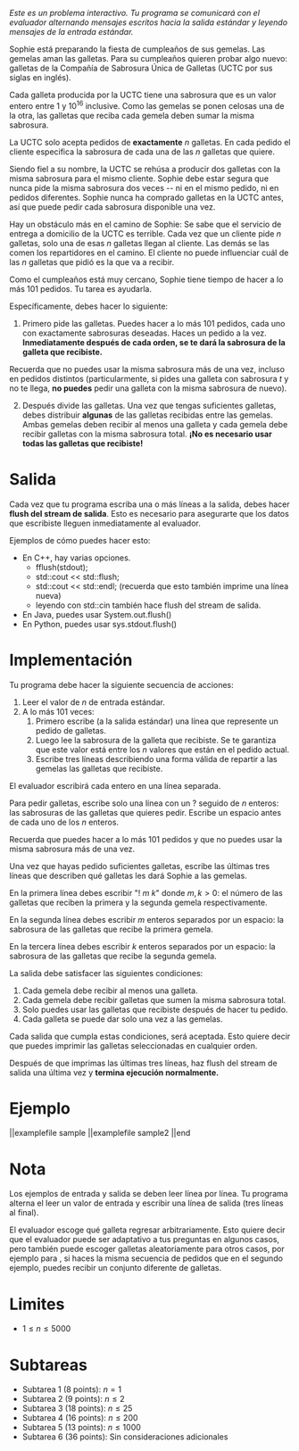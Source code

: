 _Este es un problema interactivo. Tu programa se comunicará con el evaluador alternando mensajes escritos hacia la salida estándar y leyendo mensajes de la entrada estándar._

Sophie está preparando la fiesta de cumpleaños de sus gemelas. Las gemelas aman las galletas. Para su cumpleaños quieren probar algo nuevo: galletas de la Compañía de Sabrosura Única de Galletas (UCTC por sus siglas en inglés).

Cada galleta producida por la UCTC tiene una sabrosura que es un valor entero entre $1$ y $10^16$ inclusive. Como las gemelas se ponen celosas una de la otra, las galletas que reciba cada gemela deben sumar la misma sabrosura.

La UCTC solo acepta pedidos de **exactamente** $n$ galletas. En cada pedido el cliente especifica la sabrosura de cada una de las $n$ galletas que quiere.

Siendo fiel a su nombre, la UCTC se rehúsa a producir dos galletas con la misma sabrosura para el mismo cliente. Sophie debe estar segura que nunca pide la misma sabrosura dos veces -- ni en el mismo pedido, ni en pedidos diferentes. Sophie nunca ha comprado galletas en la UCTC antes, así que puede pedir cada sabrosura disponible una vez.

Hay un obstáculo más en el camino de Sophie: Se sabe que el servicio de entrega a domicilio de la UCTC es terrible. Cada vez que un cliente pide $n$ galletas, solo una de esas $n$ galletas llegan al cliente. Las demás se las comen los repartidores en el camino. El cliente no puede influenciar cuál de las $n$ galletas que pidió es la que va a recibir.

Como el cumpleaños está muy cercano, Sophie tiene tiempo de hacer a lo más 101 pedidos. Tu tarea es ayudarla.

Específicamente, debes hacer lo siguiente:

1. Primero pide las galletas. Puedes hacer a lo más 101 pedidos, cada uno con exactamente sabrosuras deseadas. Haces un pedido a la vez. **Inmediatamente después de cada orden, se te dará la sabrosura de la galleta que recibiste.**

Recuerda que no puedes usar la misma sabrosura más de una vez, incluso en pedidos distintos (particularmente, si pides una galleta con sabrosura $t$ y no te llega, **no puedes** pedir una galleta con la misma sabrosura de nuevo).

2. Después divide las galletas. Una vez que tengas suficientes galletas, debes distribuir **algunas** de las galletas recibidas entre las gemelas. Ambas gemelas deben recibir al menos una galleta y cada gemela debe recibir galletas con la misma sabrosura total. **¡No es necesario usar todas las galletas que recibiste!**

# Salida

Cada vez que tu programa escriba una o más líneas a la salida, debes hacer **flush del stream de salida**. Esto es necesario para asegurarte que los datos que escribiste lleguen inmediatamente al evaluador.

Ejemplos de cómo puedes hacer esto:

- En C++, hay varias opciones.
  - ​fflush(stdout);​
  - ​std::cout << std::flush;​
  - ​std::cout << std::endl;​ (recuerda que esto también imprime una línea nueva)
  - leyendo con ​std::cin​ también hace flush del stream de salida.
- En Java, puedes usar ​System.out.flush()​
- En Python, puedes usar ​sys.stdout.flush()

# Implementación

Tu programa debe hacer la siguiente secuencia de acciones:

1. Leer el valor de $n$ de entrada estándar.
2. A lo más 101 veces:
   1. Primero escribe (a la salida estándar) una línea que represente un pedido de galletas.
   2. Luego lee la sabrosura de la galleta que recibiste. Se te garantiza que este valor está entre los $n$ valores que están en el pedido actual.
   3. Escribe tres líneas describiendo una forma válida de repartir a las gemelas las galletas que recibiste.

El evaluador escribirá cada entero en una línea separada.

Para pedir galletas, escribe solo una línea con un ​?​ seguido de $n$ enteros: las sabrosuras de las galletas que quieres pedir. Escribe un espacio antes de cada uno de los $n$ enteros.

Recuerda que puedes hacer a lo más 101 pedidos y que no puedes usar la misma sabrosura más de una vez.

Una vez que hayas pedido suficientes galletas, escribe las últimas tres líneas que describen qué galletas les dará Sophie a las gemelas.

En la primera línea debes escribir "​!​ $m$ $k$" donde $m, k > 0$: el número de las galletas que reciben la primera y la segunda gemela respectivamente.

En la segunda línea debes escribir $m$ enteros separados por un espacio: la sabrosura de las galletas que recibe la primera gemela.

En la tercera línea debes escribir $k$ enteros separados por un espacio: la sabrosura de las galletas que recibe la segunda gemela.

La salida debe satisfacer las siguientes condiciones:

1. Cada gemela debe recibir al menos una galleta.
2. Cada gemela debe recibir galletas que sumen la misma sabrosura total.
3. Solo puedes usar las galletas que recibiste después de hacer tu pedido.
4. Cada galleta se puede dar solo una vez a las gemelas.

Cada salida que cumpla estas condiciones, será aceptada. Esto quiere decir que puedes imprimir las galletas seleccionadas en cualquier orden.

Después de que imprimas las últimas tres líneas, haz flush del stream de salida una última vez y **termina ejecución normalmente.**

# Ejemplo

||examplefile
sample
||examplefile
sample2
||end

# Nota

Los ejemplos de entrada y salida se deben leer línea por línea. Tu programa alterna el leer un valor de entrada y escribir una línea de salida (tres líneas al final).

El evaluador escoge qué galleta regresar arbitrariamente. Esto quiere decir que el evaluador puede ser adaptativo a tus preguntas en algunos casos, pero también puede escoger galletas aleatoriamente para otros casos, por ejemplo para , si haces la misma secuencia de pedidos que en el segundo ejemplo, puedes recibir un conjunto diferente de galletas.

# Limites

- $1 \leq n \leq 5000$

# Subtareas

- Subtarea 1 (8 points): $n = 1$
- Subtarea 2 (9 points): $n \leq 2$
- Subtarea 3 (18 points): $n \leq 25$
- Subtarea 4 (16 points): $n \leq 200$
- Subtarea 5 (13 points): $n \leq 1000$
- Subtarea 6 (36 points): Sin consideraciones adicionales
